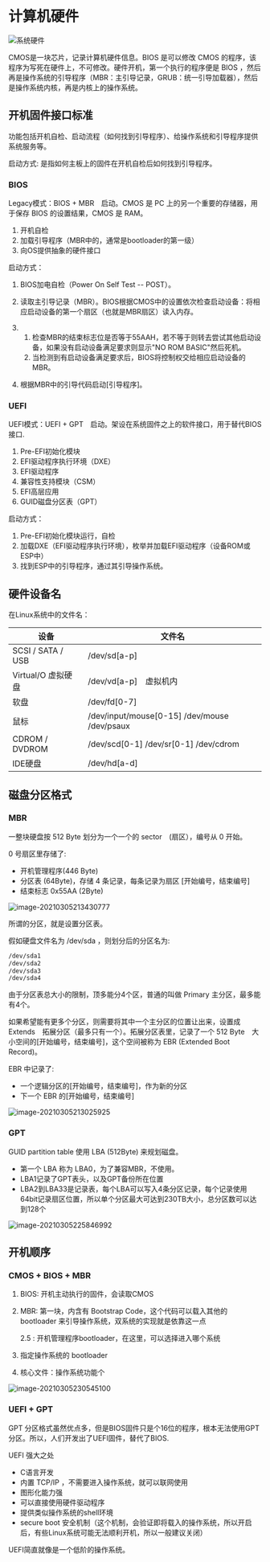 # 计算机硬件

![系统硬件](https://img.codekissyoung.com/2019/10/07/73e58c74a0eea7f9f53c1c4bdae601db.png)

CMOS是一块芯片，记录计算机硬件信息。BIOS 是可以修改 CMOS 的程序，该程序为写死在硬件上，不可修改。硬件开机，第一个执行的程序便是 BIOS ，然后再是操作系统的引导程序（MBR：主引导记录，GRUB：统一引导加载器），然后是操作系统内核，再是内核上的操作系统。

## 开机固件接口标准

功能包括开机自检、启动流程（如何找到引导程序）、给操作系统和引导程序提供系统服务等。

启动方式: 是指如何主板上的固件在开机自检后如何找到引导程序。

### BIOS

Legacy模式：BIOS + MBR　启动。CMOS 是 PC 上的另一个重要的存储器，用于保存 BIOS 的设置结果，CMOS 是 RAM。

1. 开机自检
1. 加载引导程序（MBR中的，通常是bootloader的第一级）
1. 向OS提供抽象的硬件接口

启动方式：

1. BIOS加电自检（Power On Self Test -- POST）。

1. 读取主引导记录（MBR）。BIOS根据CMOS中的设置依次检查启动设备：将相应启动设备的第一个扇区（也就是MBR扇区）读入内存。

1. 1. 检查MBR的结束标志位是否等于55AAH，若不等于则转去尝试其他启动设备，如果没有启动设备满足要求则显示"NO ROM BASIC"然后死机。
   1. 当检测到有启动设备满足要求后，BIOS将控制权交给相应启动设备的MBR。

1. 根据MBR中的引导代码启动[引导程序]。

### UEFI

UEFI模式：UEFI + GPT　启动。架设在系统固件之上的软件接口，用于替代BIOS接口.

1. Pre-EFI初始化模块
1. EFI驱动程序执行环境（DXE）
1. EFI驱动程序
1. 兼容性支持模块（CSM）
1. EFI高层应用
1. GUID磁盘分区表（GPT）

启动方式：

1. Pre-EFI初始化模块运行，自检
1. 加载DXE（EFI驱动程序执行环境），枚举并加载EFI驱动程序（设备ROM或ESP中）
1. 找到ESP中的引导程序，通过其引导操作系统。

## 硬件设备名

在Linux系统中的文件名：

| 设备               | 文件名                                       |
| ------------------ | -------------------------------------------- |
| SCSI / SATA / USB  | /dev/sd[a-p]                                 |
| Virtual/O 虚拟硬盘 | /dev/vd[a-p]　虚拟机内                       |
| 软盘               | /dev/fd[0-7]                                 |
| 鼠标               | /dev/input/mouse[0-15] /dev/mouse /dev/psaux |
| CDROM / DVDROM     | /dev/scd[0-1] /dev/sr[0-1] /dev/cdrom        |
| IDE硬盘            | /dev/hd[a-d]                                 |


## 磁盘分区格式

### MBR

一整块硬盘按 512 Byte 划分为一个一个的 sector　(扇区），编号从 0 开始。

0 号扇区里存储了:

- 开机管理程序(446 Byte)
- 分区表 (64Byte)，存储 4 条记录，每条记录为扇区 [开始编号，结束编号]
- 结束标志 0x55AA (2Byte)

![image-20210305213430777](https://img.codekissyoung.com/2021/03/05/95cea9fb9f2306d6b76127f74f5607ef.png)

所谓的分区，就是设置分区表。

假如硬盘文件名为 /dev/sda ，则划分后的分区名为:

```bash
/dev/sda1
/dev/sda2
/dev/sda3
/dev/sda4
```

由于分区表总大小的限制，顶多能分4个区，普通的叫做 Primary 主分区，最多能有4个。

如果希望能有更多个分区，则需要将其中一个主分区的位置让出来，设置成 Extends　拓展分区（最多只有一个）。拓展分区表里，记录了一个 512 Byte　大小空间的[开始编号，结束编号]，这个空间被称为 EBR (Extended Boot Record)。

EBR 中记录了:

- 一个逻辑分区的[开始编号，结束编号]，作为新的分区
- 下一个 EBR 的[开始编号，结束编号]

![image-20210305213025925](https://img.codekissyoung.com/2021/03/05/a99308c7bb427f57fffad7650accd2a3.png)

### GPT

GUID partition table 使用 LBA (512Byte) 来规划磁盘。

- 第一个 LBA 称为 LBA0，为了兼容MBR，不使用。
- LBA1记录了GPT表头，以及GPT备份所在位置
- LBA2到LBA33是记录表，每个LBA可以写入4条分区记录，每个记录使用64bit记录扇区位置，所以单个分区最大可达到230TB大小，总分区数可以达到128个

![image-20210305225846992](https://img.codekissyoung.com/2021/03/05/ebf20a5d998439c8784380e437f3cc15.png)

## 开机顺序

### CMOS + BIOS + MBR

1. BIOS: 开机主动执行的固件，会读取CMOS

1. MBR: 第一块，内含有 Bootstrap Code，这个代码可以载入其他的 bootloader 来引导操作系统，双系统的实现就是依靠这一点

   2.5 : 开机管理程序bootloader，在这里，可以选择进入哪个系统

1. 指定操作系统的 bootloader

1. 核心文件：操作系统功能个

![image-20210305230545100](https://img.codekissyoung.com/2021/03/05/de5e6855683732a156bc9bdd086e6c6a.png)

### UEFI + GPT

GPT 分区格式虽然优点多，但是BIOS固件只是个16位的程序，根本无法使用GPT分区。所以，人们开发出了UEFI固件，替代了BIOS.

UEFI 强大之处

- C语言开发
- 内置 TCP/IP ，不需要进入操作系统，就可以联网使用
- 图形化能力强
- 可以直接使用硬件驱动程序
- 提供类似操作系统的shell环境
- secure boot 安全机制（这个机制，会验证即将载入的操作系统，所以开启后，有些Linux系统可能无法顺利开机，所以一般建议关闭）

UEFI简直就像是一个低阶的操作系统。